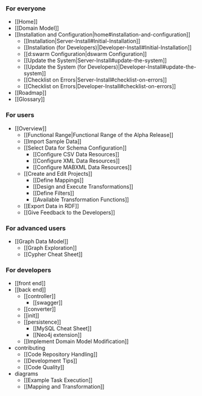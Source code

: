 ### For everyone
* [[Home]]
* [[Domain Model]]
* [[Installation and Configuration|home#installation-and-configuration]]
  * [[Installation|Server-Install#Initial-Installation]]
  * [[Installation (for Developers)|Developer-Install#Initial-Installation]]
  * [[d:swarm Configuration|dswarm Configuration]]
  * [[Update the System|Server-Install#update-the-system]]
  * [[Update the System (for Developers)|Developer-Install#update-the-system]]
  * [[Checklist on Errors|Server-Install#checklist-on-errors]]
  * [[Checklist on Errors|Developer-Install#checklist-on-errors]]
* [[Roadmap]]
* [[Glossary]]

### For users
* [[Overview]]
  * [[Functional Range|Functional Range of the Alpha Release]]
  * [[Import Sample Data]]
  * [[Select Data for Schema Configuration]]
    * [[Configure CSV Data Resources]]
    * [[Configure XML Data Resources]]
    * [[Configure MABXML Data Resources]]
  * [[Create and Edit Projects]]
    * [[Define Mappings]]
    * [[Design and Execute Transformations]]
    * [[Define Filters]]
    * [[Available Transformation Functions]]
  * [[Export Data in RDF]]
  * [[Give Feedback to the Developers]]

### For advanced users
* [[Graph Data Model]]
    * [[Graph Exploration]]
    * [[Cypher Cheat Sheet]]

### For developers
* [[front end]]
* [[back end]]
  * [[controller]]
    * [[swagger]]
  * [[converter]]
  * [[init]]
  * [[persistence]]
    * [[MySQL Cheat Sheet]]
    * [[Neo4j extension]]
  * [[Implement Domain Model Modification]]
* contributing
  * [[Code Repository Handling]]
  * [[Development Tips]]
  * [[Code Quality]]
* diagrams
  * [[Example Task Execution]]
  * [[Mapping and Transformation]]